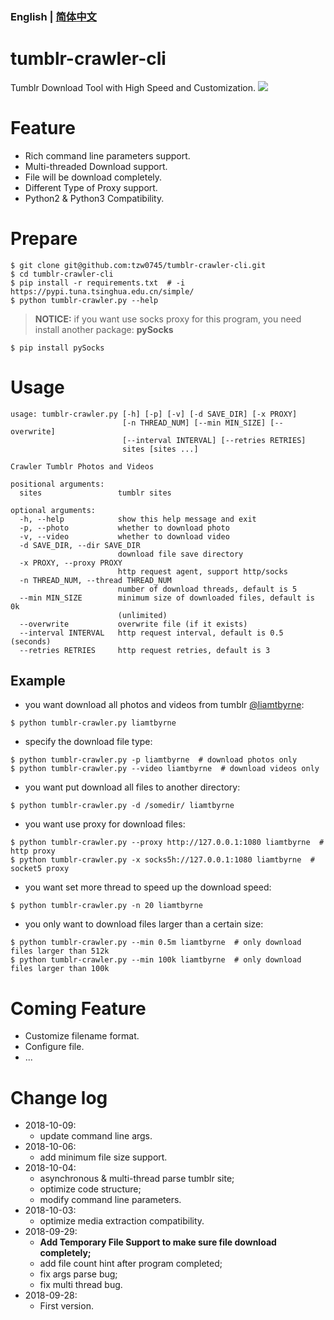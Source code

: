 ### English | [简体中文](/README-CN.md)

# tumblr-crawler-cli
Tumblr Download Tool with High Speed and Customization.
![](http://pictures.tzw0745.cn/18-9-29/13036783.jpg)

# Feature
* Rich command line parameters support.
* Multi-threaded Download support.
* File will be download completely.
* Different Type of Proxy support.
* Python2 & Python3 Compatibility.

# Prepare
```shell
$ git clone git@github.com:tzw0745/tumblr-crawler-cli.git
$ cd tumblr-crawler-cli
$ pip install -r requirements.txt  # -i https://pypi.tuna.tsinghua.edu.cn/simple/
$ python tumblr-crawler.py --help
```
> **NOTICE:** if you want use socks proxy for this program, you need install another package: **pySocks**
```shell
$ pip install pySocks
```

# Usage
```shell
usage: tumblr-crawler.py [-h] [-p] [-v] [-d SAVE_DIR] [-x PROXY]
                         [-n THREAD_NUM] [--min MIN_SIZE] [--overwrite]
                         [--interval INTERVAL] [--retries RETRIES]
                         sites [sites ...]

Crawler Tumblr Photos and Videos

positional arguments:
  sites                 tumblr sites

optional arguments:
  -h, --help            show this help message and exit
  -p, --photo           whether to download photo
  -v, --video           whether to download video
  -d SAVE_DIR, --dir SAVE_DIR
                        download file save directory
  -x PROXY, --proxy PROXY
                        http request agent, support http/socks
  -n THREAD_NUM, --thread THREAD_NUM
                        number of download threads, default is 5
  --min MIN_SIZE        minimum size of downloaded files, default is 0k
                        (unlimited)
  --overwrite           overwrite file (if it exists)
  --interval INTERVAL   http request interval, default is 0.5 (seconds)
  --retries RETRIES     http request retries, default is 3
```

## Example
* you want download all photos and videos from tumblr [@liamtbyrne](http://liamtbyrne.tumblr.com):
```shell
$ python tumblr-crawler.py liamtbyrne
```

* specify the download file type:
```shell
$ python tumblr-crawler.py -p liamtbyrne  # download photos only
$ python tumblr-crawler.py --video liamtbyrne  # download videos only
```

* you want put download all files to another directory:
```shell
$ python tumblr-crawler.py -d /somedir/ liamtbyrne
```

* you want use proxy for download files:
```shell
$ python tumblr-crawler.py --proxy http://127.0.0.1:1080 liamtbyrne  # http proxy
$ python tumblr-crawler.py -x socks5h://127.0.0.1:1080 liamtbyrne  # socket5 proxy
```

* you want set more thread to speed up the download speed:
```shell
$ python tumblr-crawler.py -n 20 liamtbyrne
```

* you only want to download files larger than a certain size:
```shell
$ python tumblr-crawler.py --min 0.5m liamtbyrne  # only download files larger than 512k
$ python tumblr-crawler.py --min 100k liamtbyrne  # only download files larger than 100k
```

# Coming Feature
* Customize filename format.
* Configure file.
* ...

# Change log
* 2018-10-09:
  * update command line args.
* 2018-10-06:
  * add minimum file size support.
* 2018-10-04:
  * asynchronous & multi-thread parse tumblr site;
  * optimize code structure;
  * modify command line parameters.
* 2018-10-03:
  * optimize media extraction compatibility.
* 2018-09-29:
  * **Add Temporary File Support to make sure file download completely;**
  * add file count hint after program completed;
  * fix args parse bug;
  * fix multi thread bug.
* 2018-09-28:
  * First version.
